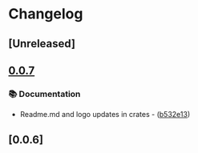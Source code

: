 # Changelog

## [Unreleased]

## [0.0.7](https://github.com/takula-tech/nita-obel/compare/obel_reflect_utils-v0.0.6...obel_reflect_utils-v0.0.7)

### 📚 Documentation

- Readme.md and logo updates in crates - ([b532e13](https://github.com/takula-tech/nita-obel/commit/b532e13ceface01aa7d69ce563ccce7893b815b6))

## [0.0.6]
